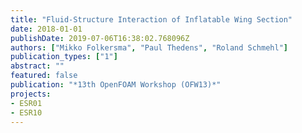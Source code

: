 ```yaml
---
title: "Fluid-Structure Interaction of Inflatable Wing Section"
date: 2018-01-01
publishDate: 2019-07-06T16:38:02.768096Z
authors: ["Mikko Folkersma", "Paul Thedens", "Roland Schmehl"]
publication_types: ["1"]
abstract: ""
featured: false
publication: "*13th OpenFOAM Workshop (OFW13)*"
projects:
- ESR01
- ESR10
---
```

